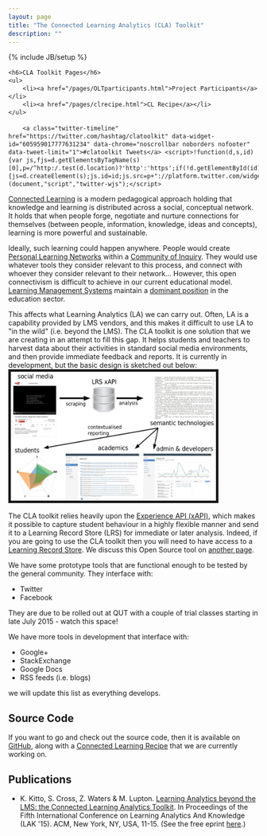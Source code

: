 ```yaml
---
layout: page
title: "The Connected Learning Analytics (CLA) Toolkit"
description: ""
---
```

{% include JB/setup %}

<div class="sidebarnav">

	<h6>CLA Toolkit Pages</h6>
	<ul>
		<li><a href="/pages/OLTparticipants.html">Project Participants</a></li>
		<li><a href="/pages/clrecipe.html">CL Recipe</a></li>
	</ul>

        <a class="twitter-timeline" href="https://twitter.com/hashtag/clatoolkit" data-widget-id="605959017777631234" data-chrome="noscrollbar noborders nofooter" data-tweet-limit="1">#clatoolkit Tweets</a> <script>!function(d,s,id){var js,fjs=d.getElementsByTagName(s)[0],p=/^http:/.test(d.location)?'http':'https';if(!d.getElementById(id)){js=d.createElement(s);js.id=id;js.src=p+"://platform.twitter.com/widgets.js";fjs.parentNode.insertBefore(js,fjs);}}(document,"script","twitter-wjs");</script>
</div>

<p> 
	<a href="http://connectedlearning.tv/infographicv">Connected Learning</a> is a modern pedagogical approach holding that knowledge and learning is distributed across a social, conceptual network. It holds that when people forge, negotiate and nurture connections for themselves (between people, information, knowledge, ideas and concepts), learning is more powerful and sustainable.
</p>
<p>
	Ideally, such learning could happen anywhere. People would create <a href="http://teacherchallenge.edublogs.org/creating-a-pln/">Personal Learning Networks</a> within a <a href="https://coi.athabascau.ca/">Community of Inquiry</a>. They would use whatever tools they consider relevant to this process, and connect with whoever they consider relevant to their network... However, this open connectivism is difficult to achieve in our current educational model. <a href="http://en.wikipedia.org/wiki/List_of_learning_management_systems">Learning Management Systems</a> maintain a <a href="http://mfeldstein.com/state-us-higher-education-lms-market-2014-edition/">dominant position</a> in the education sector.
</p>
<p>
	This affects what Learning Analytics (LA) we can carry out. Often, LA is a capability provided by LMS vendors, and this makes it difficult to use LA to "in the wild" (i.e. beyond the LMS). The CLA toolkit is one solution that we are creating in an attempt to fill this gap. It helps students and teachers to harvest data about their activities in standard social media environments, and then provide immediate feedback and reports. It is currently in development, but the basic design is sketched out below:	   
	<img src="../assets/images/schema.jpg" alt="A basic schema for the CLA toolkit" height="259" width="413" border="5">
</p>
<p> 
	The CLA toolkit relies heavily upon the <a href="http://www.adlnet.gov/tla/experience-api/">Experience API (xAPI)</a>, which makes it possible to capture student behaviour in a highly flexible manner and send it to a Learning Record Store (LRS) for immediate or later analysis. Indeed, if you are going to use the CLA toolkit then you will need to have access to a <a href="http://tincanapi.com/learning-record-store/">Learning Record Store</a>. We discuss this Open Source tool on <a href="../pages/lrs.html">another page</a>.
</p>
<p>
	We have some prototype tools that are functional enough to be tested by the general community. They interface with:
	<ul>
		<li>Twitter</li>    
		<li>Facebook</li>
	</ul>	   
	They are due to be rolled out at QUT with a couple of trial classes starting in late July 2015 - watch this space! 
</p>
<p>
	We have more tools in development that interface with:
	<ul>
		<li>Google+</li>
		<li>StackExchange</li>
		<li>Google Docs</li>
		<li>RSS feeds (i.e. blogs)</li>
	</ul>
	we will update this list as everything develops.
</p>

<h2>Source Code</h2>
<p>If you want to go and check out the source code, then it is available on <a href="https://github.com/kirstykitto/CLAtoolkit">GitHub</a>, along with a  <a href="https://github.com/kirstykitto/CLRecipe">Connected Learning Recipe</a> that we are currently working on.
</p>
<h2>Publications</h2>
<ul>
	<li> K. Kitto, S. Cross, Z. Waters & M. Lupton. <a href="http://dl.acm.org/citation.cfm?id=2723627">Learning Analytics beyond the LMS: the Connected Learning Analytics Toolkit</a>.  In Proceedings of the Fifth International Conference on Learning Analytics And Knowledge (LAK '15).  ACM, New York, NY, USA, 11-15. (See the free eprint <a href="http://eprints.qut.edu.au/81343/">here</a>.)
	</li>
</ul>

